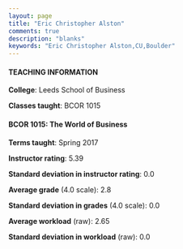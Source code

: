 ```yaml
---
layout: page
title: "Eric Christopher Alston" 
comments: true
description: "blanks"
keywords: "Eric Christopher Alston,CU,Boulder"
---
```

<head>
<script src="https://ajax.googleapis.com/ajax/libs/jquery/2.1.3/jquery.min.js"></script>
<script src="https://dl.dropboxusercontent.com/s/pc42nxpaw1ea4o9/highcharts.js?dl=0"></script>
<!-- <script src="../assets/js/highcharts.js"></script> -->
<style type="text/css">@font-face {
	font-family: "Bebas Neue";
	src: url(https://www.filehosting.org/file/details/544349/BebasNeue Regular.otf) format("opentype");
	}
	h1.Bebas { 
		font-family: "Bebas Neue", Verdana, Tahoma;
	}
</style>
</head>
	   
#### TEACHING INFORMATION

**College**: Leeds School of Business

**Classes taught**: BCOR 1015

#### BCOR 1015: The World of Business

**Terms taught**: Spring 2017

**Instructor rating**: 5.39

**Standard deviation in instructor rating**: 0.0

**Average grade** (4.0 scale): 2.8

**Standard deviation in grades** (4.0 scale): 0.0

**Average workload** (raw): 2.65

**Standard deviation in workload** (raw): 0.0

